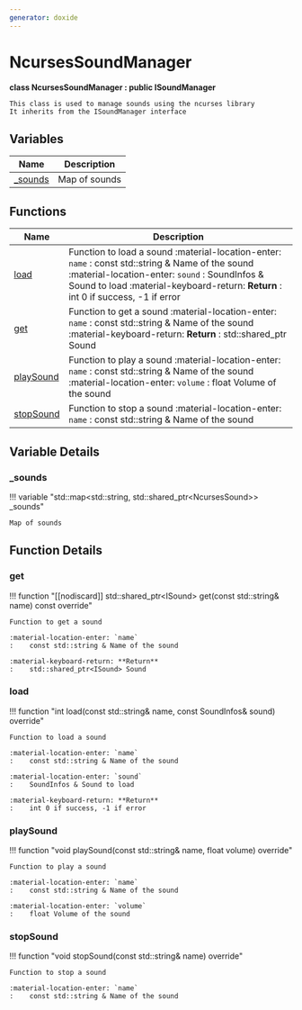 ```yaml
---
generator: doxide
---
```



# NcursesSoundManager

**class NcursesSoundManager : public ISoundManager**


    This class is used to manage sounds using the ncurses library
    It inherits from the ISoundManager interface


## Variables

| Name | Description |
| ---- | ----------- |
| [_sounds](#_sounds) | Map of sounds  |

## Functions

| Name | Description |
| ---- | ----------- |
| [load](#load) | Function to load a sound :material-location-enter: `name` :    const std::string & Name of the sound :material-location-enter: `sound` :    SoundInfos & Sound to load :material-keyboard-return: **Return** :    int 0 if success, -1 if error  |
| [get](#get) | Function to get a sound :material-location-enter: `name` :    const std::string & Name of the sound :material-keyboard-return: **Return** :    std::shared_ptr<ISound> Sound  |
| [playSound](#playSound) | Function to play a sound :material-location-enter: `name` :    const std::string & Name of the sound :material-location-enter: `volume` :    float Volume of the sound  |
| [stopSound](#stopSound) | Function to stop a sound :material-location-enter: `name` :    const std::string & Name of the sound  |

## Variable Details

### _sounds<a name="_sounds"></a>

!!! variable "std::map&lt;std::string, std::shared_ptr&lt;NcursesSound&gt;&gt; _sounds"

    Map of sounds
    

## Function Details

### get<a name="get"></a>
!!! function "[[nodiscard]] std::shared_ptr&lt;ISound&gt; get(const std::string&amp; name) const override"

    Function to get a sound
        
    :material-location-enter: `name`
    :    const std::string & Name of the sound
        
    :material-keyboard-return: **Return**
    :    std::shared_ptr<ISound> Sound
    

### load<a name="load"></a>
!!! function "int load(const std::string&amp; name, const SoundInfos&amp; sound) override"

    Function to load a sound
        
    :material-location-enter: `name`
    :    const std::string & Name of the sound
        
    :material-location-enter: `sound`
    :    SoundInfos & Sound to load
        
    :material-keyboard-return: **Return**
    :    int 0 if success, -1 if error
    

### playSound<a name="playSound"></a>
!!! function "void playSound(const std::string&amp; name, float volume) override"

    Function to play a sound
        
    :material-location-enter: `name`
    :    const std::string & Name of the sound
        
    :material-location-enter: `volume`
    :    float Volume of the sound
    

### stopSound<a name="stopSound"></a>
!!! function "void stopSound(const std::string&amp; name) override"

    Function to stop a sound
        
    :material-location-enter: `name`
    :    const std::string & Name of the sound
    

